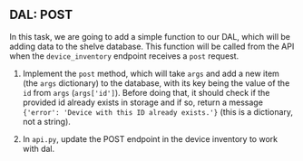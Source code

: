 ## DAL: POST

In this task, we are going to add a simple function to our DAL, which will be adding data to the shelve database. 
This function will be called from the API when the `device_inventory` endpoint receives a `post` request.

1. Implement the `post` method, which will take `args` and add a new item (the `args` dictionary) to the database, with its key being the value of the `id` from `args` (`args['id']`). Before doing that, it should check 
if the provided id already exists in storage and if so, return a message `{'error': 'Device with this ID already exists.'}` (this is a dictionary, not a string).

2. In `api.py`, update the POST endpoint in the device inventory to work with dal.